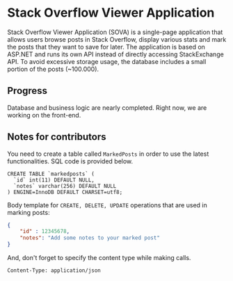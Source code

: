 # Stack Overflow Viewer Application

Stack Overflow Viewer Application (SOVA) is a single-page application that allows users browse posts in Stack Overflow, display various stats and mark the posts that they want to save for later. The application is based on ASP.NET and runs its own API instead of directly accessing StackExchange API. To avoid excessive storage usage, the database includes a small portion of the posts (~100.000). 

## Progress

Database and business logic are nearly completed. Right now, we are working on the front-end.

## Notes for contributors

You need to create a table called `MarkedPosts` in order to use the latest functionalities. SQL code is provided below.

```mysql
CREATE TABLE `markedposts` (
  `id` int(11) DEFAULT NULL,
  `notes` varchar(256) DEFAULT NULL
) ENGINE=InnoDB DEFAULT CHARSET=utf8;
```

Body template for `CREATE, DELETE, UPDATE` operations that are used in marking posts:

```json
{
	"id" : 12345678,
	"notes": "Add some notes to your marked post"
}
```


And, don't forget to specify the content type while making calls.

```http
Content-Type: application/json
```
